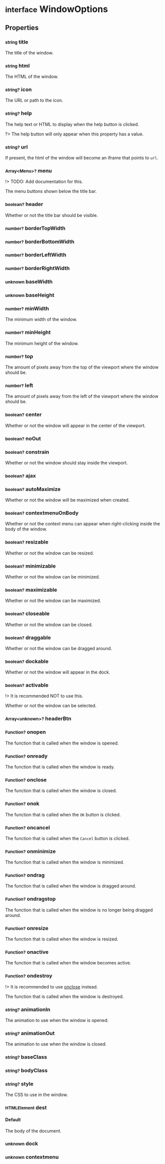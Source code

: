 # <small>interface</small> WindowOptions

## Properties

### <small>string</small> title
The title of the window.
### <small>string</small> html
The HTML of the window.
### <small>string?</small> icon
The URL or path to the icon.
### <small>string?</small> help
The help text or HTML to display when the help button is clicked.

?> The help button will only appear when this property has a value.
### <small>string?</small> url
If present, the html of the window will become an iframe that points to `url`.
### <small>Array\<Menu>?</small> menu
!> TODO: Add documentation for this.

The menu buttons shown below the title bar.

### <small>boolean?</small> header
Whether or not the title bar should be visible.
### <small>number?</small> borderTopWidth
### <small>number?</small> borderBottomWidth
### <small>number?</small> borderLeftWidth
### <small>number?</small> borderRightWidth
### <small>unknown</small> baseWidth
### <small>unknown</small> baseHeight
### <small>number?</small> minWidth
The minimum width of the window.
### <small>number?</small> minHeight
The minimum height of the window.
### <small>number?</small> top
The amount of pixels away from the top of the viewport where the window should be.
### <small>number?</small> left
The amount of pixels away from the left of the viewport where the window should be.
### <small>boolean?</small> center
Whether or not the window will appear in the center of the viewport.
### <small>boolean?</small> noOut
### <small>boolean?</small> constrain
Whether or not the window should stay inside the viewport.
### <small>boolean?</small> ajax
### <small>boolean?</small> autoMaximize
Whether or not the window will be maximized when created.
### <small>boolean?</small> contextmenuOnBody
Whether or not the context menu can appear when right-clicking inside the body of the window.
### <small>boolean?</small> resizable
Whether or not the window can be resized.
### <small>boolean?</small> minimizable
Whether or not the window can be minimized.
### <small>boolean?</small> maximizable
Whether or not the window can be maximized.
### <small>boolean?</small> closeable
Whether or not the window can be closed.
### <small>boolean?</small> draggable
Whether or not the window can be dragged around.
### <small>boolean?</small> dockable
Whether or not the window will appear in the dock.
### <small>boolean?</small> activable
!> It is recommended NOT to use this.

Whether or not the window can be selected.
### <small>Array\<unknown>?</small> headerBtn
### <small>Function?</small> onopen
The function that is called when the window is opened.
### <small>Function?</small> onready
The function that is called when the window is ready.
### <small>Function?</small> onclose
The function that is called when the window is closed.
### <small>Function?</small> onok
The function that is called when the `OK` button is clicked.
### <small>Function?</small> oncancel
The function that is called when the `Cancel` button is clicked.
### <small>Function?</small> onminimize
The function that is called when the window is minimized.
### <small>Function?</small> ondrag
The function that is called when the window is dragged around.
### <small>Function?</small> ondragstop
The function that is called when the window is no longer being dragged around.
### <small>Function?</small> onresize
The function that is called when the window is resized.
### <small>Function?</small> onactive
The function that is called when the window becomes active.
### <small>Function?</small> ondestroy
!> It is recommended to use [onclose](#function-onclose) instead.

The function that is called when the window is destroyed.
### <small>string?</small> animationIn
The animation to use when the window is opened.
### <small>string?</small> animationOut
The animation to use when the window is closed.
### <small>string?</small> baseClass
### <small>string?</small> bodyClass
### <small>string?</small> style
The CSS to use in the window.
### <small>HTMLElement</small> dest
#### Default
The body of the document.
### <small>unknown</small> dock
### <small>unknown</small> contextmenu